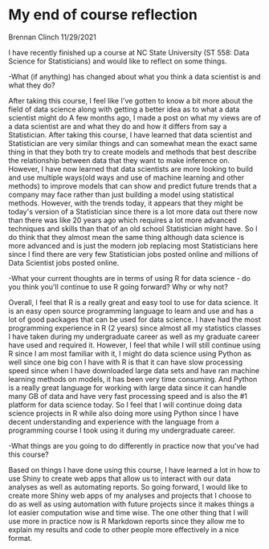 # My end of course reflection

Brennan Clinch
11/29/2021

I have recently finished up a course at NC State University (ST 558: Data Science for Statisticians) and would like to reflect on some things.

-What (if anything) has changed about what you think a data scientist is and what they do?

After taking this course, I feel like I've gotten to know a bit more about the field of data science along with getting a better idea as to what a data scientist might do
A few months ago, I made a post on what my views are of a data scientist are and what they do and how it differs from say a Statistician. After taking this course, I have learned 
that data scientist and Statistician are very similar things and can somewhat mean the exact same thing in that they both try to create models and methods that best describe the 
relationship between data that they want to make inference on. However, I have now learned that data scientists are more looking to build and use multiple ways(old ways and use of 
machine learning and other methods) to improve models that can show and predict future trends that a company may face rather than just building a model using statistical methods. 
However, with the trends today, it appears that they might be today's version of a Statistician since there is a lot more data out there now than there was like 20 years ago which 
requires a lot more advanced techniques and skills than that of an old school Statistician might have. So I do think that they almost mean the same thing although data science is 
more advanced and is just the modern job replacing most Statisticians here since I find there are very few Statistician jobs posted online and millions of Data Scientist jobs 
posted online.

-What your current thoughts are in terms of using R for data science - do you think you'll continue to use R going forward?  Why or why not?

Overall, I feel that R is a really great and easy tool to use for data science. It is an easy open source programming language to learn and use and has a lot of good packages that 
can be used for data science. I have had the most programming experience in R (2 years) since almost all my statistics classes I have taken during my undergraduate career as well
as my graduate career have used and required it. However, I feel that while I will still continue using R since I am most familiar with it, I might do data science using Python as 
well since one big con I have with R is that it can have slow processing speed since when I have downloaded large data sets and have ran machine learning methods on models, it has 
been very time consuming. And Python is a really great language for working with large data since it can handle many GB of data and have very fast processing speed and is also the 
#1 platform for data science today. So I feel that I will continue doing data science projects in R while also doing more using Python since I have decent understanding and 
experience with the language from a programming course I took using it during my undergraduate career. 

-What things are you going to do differently in practice now that you've had this course?

Based on things I have done using this course, I have learned a lot in how to use Shiny to create web apps that allow us to interact with our data analyses as well as automating 
reports. So going forward, I would like to create more Shiny web apps of my analyses and projects that I choose to do as well as using automation with future projects since it 
makes things a lot easier computation wise and time wise. The one other thing that I will use more in practice now is R Markdown reports since they allow me to explain my results and code to other people more effectively in a nice format.
